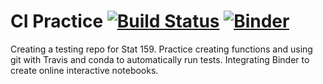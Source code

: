 # CI Practice [![Build Status](https://travis-ci.org/nadavtadelis/my_mean_testing.svg?branch=master)](https://travis-ci.org/nadavtadelis/my_mean_testing) [![Binder](https://mybinder.org/badge.svg)](https://mybinder.org/v2/gh/nadavtadelis/my_mean_testing/master?filepath=MeanDemo.ipynb)

Creating a testing repo for Stat 159.
Practice creating functions and using git with Travis and conda to automatically run tests. Integrating Binder to create online interactive notebooks.

